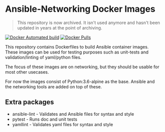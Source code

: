 # Ansible-Networking Docker Images

> This repository is now archived. It isn't used anymore and hasn't been updated in years at the point of archiving.

[![Docker Automated build](https://img.shields.io/docker/automated/draggeta/ansible-networking.svg?style=flat-square)](https://hub.docker.com/r/draggeta/ansible-networking/)
[![Docker Pulls](https://img.shields.io/docker/pulls/draggeta/ansible-networking.svg?style=flat-square)](https://hub.docker.com/r/draggeta/ansible-networking/)

This repository contains Dockerfiles to build Ansible container images. These images can be used for testing purposes such as unit-tests and validation/linting of yaml/python files.

The focus of these images are on networking, but they should be usable for most other usecases.

For now the images consist of Python:3.6-alpine as the base. Ansible and the networking tools are added on top of these.

## Extra packages

* ansible-lint - Validates and Ansible files for syntax and style
* pytest - Runs doc and unit tests
* yamllint - Validates yaml files for syntax and style
